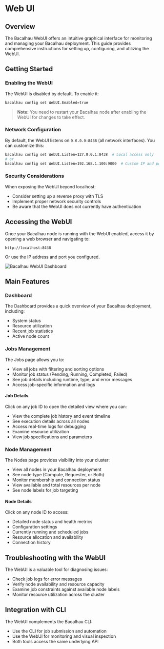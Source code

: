 # Web UI

## Overview

The Bacalhau WebUI offers an intuitive graphical interface for monitoring and managing your Bacalhau deployment. This guide provides comprehensive instructions for setting up, configuring, and utilizing the WebUI.

## Getting Started

### Enabling the WebUI

The WebUI is disabled by default. To enable it:

```bash
bacalhau config set WebUI.Enabled=true
```

> **Note:** You need to restart your Bacalhau node after enabling the WebUI for changes to take effect.

### Network Configuration

By default, the WebUI listens on `0.0.0.0:8438` (all network interfaces). You can customize this:

```bash
bacalhau config set WebUI.Listen=127.0.0.1:8438  # Local access only
# or
bacalhau config set WebUI.Listen=192.168.1.100:9000  # Custom IP and port
```

### Security Considerations

When exposing the WebUI beyond localhost:

- Consider setting up a reverse proxy with TLS
- Implement proper network security controls
- Be aware that the WebUI does not currently have authentication

## Accessing the WebUI

Once your Bacalhau node is running with the WebUI enabled, access it by opening a web browser and navigating to:

```
http://localhost:8438
```

Or use the IP address and port you configured.

![Bacalhau WebUI Dashboard](/img/webui-dashboard.png)

## Main Features

### Dashboard

The Dashboard provides a quick overview of your Bacalhau deployment, including:

- System status
- Resource utilization
- Recent job statistics
- Active node count

### Jobs Management

The Jobs page allows you to:

- View all jobs with filtering and sorting options
- Monitor job status (Pending, Running, Completed, Failed)
- See job details including runtime, type, and error messages
- Access job-specific information and logs

#### Job Details

Click on any job ID to open the detailed view where you can:

- View the complete job history and event timeline
- See execution details across all nodes
- Access real-time logs for debugging
- Examine resource utilization
- View job specifications and parameters


### Node Management

The Nodes page provides visibility into your cluster:

- View all nodes in your Bacalhau deployment
- See node type (Compute, Requester, or Both)
- Monitor membership and connection status
- View available and total resources per node
- See node labels for job targeting

#### Node Details

Click on any node ID to access:

- Detailed node status and health metrics
- Configuration settings
- Currently running and scheduled jobs
- Resource allocation and availability
- Connection history


## Troubleshooting with the WebUI

The WebUI is a valuable tool for diagnosing issues:

- Check job logs for error messages
- Verify node availability and resource capacity
- Examine job constraints against available node labels
- Monitor resource utilization across the cluster

## Integration with CLI

The WebUI complements the Bacalhau CLI:

- Use the CLI for job submission and automation
- Use the WebUI for monitoring and visual inspection
- Both tools access the same underlying API